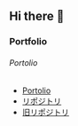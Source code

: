## Hi there 👋

### Portfolio
###### Portolio
- [Portolio](https://zasetu-portolio.vercel.app/cV7NFBe9VtbxFY7NDpETIuWXPPI2)
- [リポジトリ](https://github.com/balckowl/portolio-new-3)
- [旧リポジトリ](https://github.com/esusaki/portolio-backend)

<!--
**sp1st/sp1st** is a ✨ _special_ ✨ repository because its `README.md` (this file) appears on your GitHub profile.

Here are some ideas to get you started:

- 🔭 I’m currently working on ...
- 🌱 I’m currently learning ...
- 👯 I’m looking to collaborate on ...
- 🤔 I’m looking for help with ...
- 💬 Ask me about ...
- 📫 How to reach me: ...
- 😄 Pronouns: ...
- ⚡ Fun fact: ...
-->
